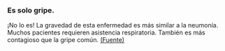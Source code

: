 ### Es solo gripe.

¡No lo es! La gravedad de esta enfermedad es más similar a la neumonía. Muchos pacientes requieren asistencia respiratoria. También es más contagioso que la gripe común. [(Fuente)](https://www.ncbi.nlm.nih.gov/pubmed/32064853)
